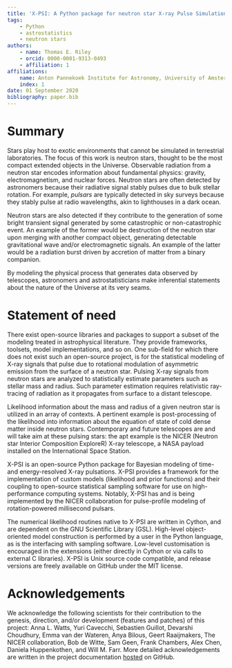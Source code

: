 ```yaml
---
title: 'X-PSI: A Python package for neutron star X-ray Pulse Simulation and Inference'
tags:
    - Python
    - astrostatistics
    - neutron stars
authors:
    - name: Thomas E. Riley
    - orcid: 0000-0001-9313-0493
    - affiliation: 1
affiliations:
    name: Anton Pannekoek Institute for Astronomy, University of Amsterdam
    index: 1
date: 01 September 2020
bibliography: paper.bib
---
```


# Summary

Stars play host to exotic environments that cannot be simulated in terrestrial
laboratories. The focus of this work is neutron stars, thought to be the most
compact extended objects in the Universe. Observable radiation from a neutron
star encodes information about fundamental physics: gravity, electromagnetism,
and nuclear forces. Neutron stars are often detected by astronomers because
their radiative signal stably pulses due to bulk stellar rotation. For example,
*pulsars* are typically detected in sky surveys because they stably pulse at
radio wavelengths, akin to lighthouses in a dark ocean.

Neutron stars are also detected if they contribute to the generation of some
bright transient signal generated by some catastrophic or non-catastrophic
event. An example of the former would be destruction of the neutron star upon
merging with another compact object, generating detectable gravitational wave
and/or electromagnetic signals. An example of the latter would be a radiation
burst driven by accretion of matter from a binary companion.

By modeling the physical process that generates data observed by telescopes,
astronomers and astrostatisticians make inferential statements about the nature
of the Universe at its very seams.

# Statement of need

There exist open-source libraries and packages to support a subset of the
modeling treated in astrophysical literature. They provide frameworks, toolsets,
model implementations, and so on. One sub-field for which there does not exist
such an open-source project, is for the statistical modeling of X-ray signals
that pulse due to rotational modulation of asymmetric emission from the surface
of a neutron star. Pulsing X-ray signals from neutron stars are analyzed to
statistically estimate parameters such as stellar mass and radius. Such
parameter estimation requires relativistic ray-tracing of radiation as it
propagates from surface to a distant telescope.

Likelihood information about the mass and radius of a given neutron star is
utilized in an array of contexts. A pertinent example is post-processing of the
likelihood into information about the equation of state of cold dense matter
inside neutron stars. Contemporary and future telescopes are and will take aim
at these pulsing stars: the apt example is the NICER (Neutron star Interior
Composition ExploreR) X-ray telescope, a NASA payload installed on the
International Space Station.

X-PSI is an open-source Python package for Bayesian modeling of time- and
energy-resolved X-ray pulsations. X-PSI provides a framework for the
implementation of custom models (likelihood and prior functions) and their
coupling to open-source statistical sampling software for use on
high-performance computing systems. Notably, X-PSI has and is being implemented
by the NICER collaboration for pulse-profile modeling of rotation-powered
millisecond pulsars.

The numerical likelihood routines native to X-PSI are written in Cython, and
are dependent on the GNU Scientific Library (GSL). High-level object-oriented
model construction is performed by a user in the Python language, as is the
interfacing with sampling software. Low-level customisation is encouraged in the
extensions (either directly in Cython or via calls to external C libraries).
X-PSI is Unix source code compatible, and release versions are freely available
on GitHub under the MIT license.

# Acknowledgements

We acknowledge the following scientists for their contribution to the genesis,
direction, and/or development (features and patches) of this project:
Anna L. Watts, Yuri Cavecchi, Sebastien Guillot, Devarshi Choudhury,
Emma van der Wateren, Anya Bilous, Geert Raaijmakers, The NICER collaboration, 
Bob de Witte, Sam Geen, Frank Chambers, Alex Chen, Daniela Huppenkothen,
and Will M. Farr. More detailed acknowledgements are written in the project
documentation [hosted](https://thomasedwardriley.github.io/xpsi/acknowledgements.html)
on GitHub.